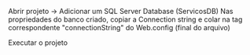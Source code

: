 Abrir projeto -> Adicionar um SQL Server Database (ServicosDB)
Nas propriedades do banco criado, copiar a Connection string e colar na tag correspondente "connectionString" do Web.config (final do arquivo)

Executar o projeto